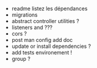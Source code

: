 * readme listez les dépendances
* migrations
* abstract controller utilities ?
* listeners and ???
* cors ?
* post man config add doc
* update or install dependencies ?
* add tests environement !
* group ?